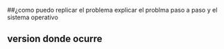 ##¿como puedo replicar el problema
explicar el problma paso a paso y el sistema operativo
## version donde ocurre
